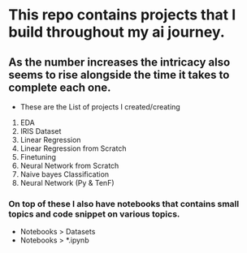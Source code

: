 # This repo contains projects that I build throughout my ai journey.
## As the number increases the intricacy also seems to rise alongside the time it takes to complete each one.

- These are the List of projects I created/creating

1) EDA 
2) IRIS Dataset
3) Linear Regression
4) Linear Regression from Scratch
5) Finetuning
6) Neural Network from Scratch
7) Naive bayes Classification
8) Neural Network (Py & TenF)

### On top of these I also have notebooks that contains small topics and code snippet on various topics.

- Notebooks > Datasets
- Notebooks > *.ipynb
